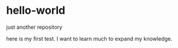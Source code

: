 # hello-world
just another repository

here is my first test.
I want to learn much to expand my knowledge.
